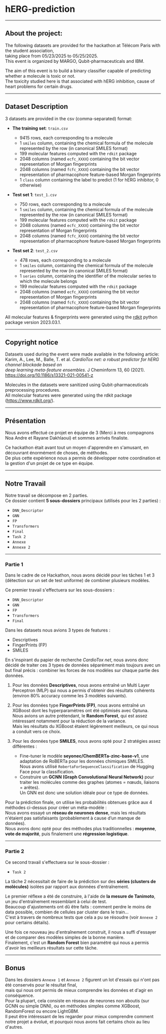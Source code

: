 # hERG-prediction

---

## About the project:

The following datasets are provided for the hackathon at Télécom Paris with the student association,  
taking place from 05/23/2025 to 05/25/2025.  
This event is organized by MARGO, Qubit-pharmaceuticals and IBM.

The aim of this event is to build a binary classifier capable of predicting whether a molecule is toxic or not.  
The toxicity studied here is that associated with hERG inhibition, cause of heart problems for certain drugs.

---

## Dataset Description

3 datasets are provided in the csv (comma-separated) format:

- **The training set**: `train.csv`  
    - 9415 rows, each corresponding to a molecule  
    - 1 `smiles` column, containing the chemical formula of the molecule represented by the row (in canonical SMILES format)  
    - 199 molecular features computed with the `rdkit` package  
    - 2048 columns (named `ecfc_XXXX`) containing the bit vector representation of Morgan fingerprints  
    - 2048 columns (named `fcfc_XXXX`) containing the bit vector representation of pharmacophore feature-based Morgan fingerprints  
    - 1 `class` column containing the label to predict (1 for hERG inhibitor, 0 otherwise)  

- **Test set 1**: `test_1.csv`  
    - 750 rows, each corresponding to a molecule  
    - 1 `smiles` column, containing the chemical formula of the molecule represented by the row (in canonical SMILES format)  
    - 199 molecular features computed with the `rdkit` package  
    - 2048 columns (named `ecfc_XXXX`) containing the bit vector representation of Morgan fingerprints  
    - 2048 columns (named `fcfc_XXXX`) containing the bit vector representation of pharmacophore feature-based Morgan fingerprints  

- **Test set 2**: `test_2.csv`  
    - 478 rows, each corresponding to a molecule  
    - 1 `smiles` column, containing the chemical formula of the molecule represented by the row (in canonical SMILES format)  
    - 1 `series` column, containing the identifier of the molecular series to which the molecule belongs  
    - 199 molecular features computed with the `rdkit` package  
    - 2048 columns (named `ecfc_XXXX`) containing the bit vector representation of Morgan fingerprints  
    - 2048 columns (named `fcfc_XXXX`) containing the bit vector representation of pharmacophore feature-based Morgan fingerprints  

All molecular features & fingerprints were generated using the [rdkit](https://www.rdkit.org/) python package version 2023.03.1.

---

## Copyright notice

Datasets used during the event were made available in the following article:  
Karim, A., Lee, M., Balle, T. et al. *CardioTox net: a robust predictor for hERG channel blockade based on  
deep learning meta-feature ensembles.* J Cheminform 13, 60 (2021). https://doi.org/10.1186/s13321-021-00541-z

Molecules in the datasets were sanitized using Qubit-pharmaceuticals preprocessing procedures.  
All molecular features were generated using the rdkit package (https://www.rdkit.org/).

---

## Présentation

Nous avons effectué ce projet en équipe de 3 (Merci à mes compagnons Noa Andre et Rayane Dakhlaoui) et sommes arrivés finaliste.

Ce hackathon était avant tout un moyen d'apprendre en s'amusant, en découvrant énormément de choses, de méthodes.  
De plus cette expérience nous a permis de développer notre coordination et la gestion d'un projet de ce type en équipe.

---

## Notre Travail

Notre travail se décompose en 2 parties.  
Ce dossier contient **5 sous-dossiers** principaux (utilisés pour les 2 parties) :

- `DNN_Descriptor`  
- `GNN`  
- `FP`  
- `Transformers`  
- `Final`  
- `Task 2`  
- `Annexe`  
- `Annexe 2`

---

### Partie 1

Dans le cadre de ce Hackathon, nous avons décidé pour les tâches 1 et 3 (détection sur un set de test uniforme) de combiner plusieurs modèles.

Ce premier travail s'effectuera sur les sous-dossiers :  
- `DNN_Descriptor`  
- `GNN`  
- `FP`  
- `Transformers`  
- `Final`  

Dans les datasets nous avions 3 types de features :  
- Descriptives  
- FingerPrints (FP)  
- SMILES  

En s'inspirant du papier de recherche *CardioTox net*, nous avons donc décidé de traiter ces 3 types de données séparément mais toujours avec un but final précis : combiner les forces de nos modèles sur chaque partie des données.

1) Pour les données **Descriptives**, nous avons entraîné un Multi Layer Perceptron (MLP) qui nous a permis d'obtenir des résultats cohérents (environ 80% accuracy comme les 3 modèles suivants).

2) Pour les données type **FingerPrints (FP)**, nous avons entraîné un XGBoost dont les hyperparamètres ont été optimisés avec Optuna.  
Nous avions un autre prétendant, le **Random Forest**, qui est assez intéressant notamment pour la réduction de la variance.  
Mais les résultats du XGBoost étaient légèrement meilleurs, ce qui nous a conduit vers ce choix.

3) Pour les données type **SMILES**, nous avons opté pour 2 stratégies assez différentes :  
   - Fine-tuner le modèle **seyonec/ChemBERTa-zinc-base-v1**, une adaptation de RoBERTa pour les données chimiques SMILES.  
     Nous avons utilisé `RobertaForSequenceClassification` de Hugging Face pour la classification.  
   - Construire un **GCNN (Graph Convolutional Neural Network)** pour traiter les molécules comme des graphes (atomes = nœuds, liaisons = arêtes).  
     Un GNN est donc une solution idéale pour ce type de données.

Pour la prédiction finale, on utilise les probabilités obtenues grâce aux 4 méthodes ci-dessus pour créer un méta-modèle :  
Nous avons essayé un **réseau de neurones dense**, mais les résultats n'étaient pas satisfaisants (probablement à cause d’un manque de données).  
Nous avons donc opté pour des méthodes plus traditionnelles : **moyenne**, **vote de majorité**, puis finalement une **régression logistique**.

---

### Partie 2

Ce second travail s'effectuera sur le sous-dossier :  
- `Task 2`

La tâche 2 nécessitait de faire de la prédiction sur des **séries (clusters de molécules)** isolées par rapport aux données d'entraînement.

Le premier réflexe a été de construire, à l'aide de **la mesure de Tanimoto**, un jeu d'entraînement ressemblant à celui de test.  
Beaucoup d'ajustements ont dû être faits : comment perdre le moins de data possible, combien de cellules par cluster dans le train...  
C'est à travers de nombreux tests que cela a pu se résoudre (voir `Annexe 2` pour certains détails).

Une fois ce nouveau jeu d'entraînement construit, il nous a suffi d'essayer et de comparer des modèles simples de la bonne manière.  
Finalement, c'est un **Random Forest** bien paramétré qui nous a permis d'avoir les meilleurs résultats sur cette tâche.

---

## Bonus

Dans les dossiers `Annexe 1` et `Annexe 2` figurent un lot d'essais qui n'ont pas été conservés pour le résultat final,  
mais qui nous ont permis de mieux comprendre les données et d'agir en conséquence.  
Pour la plupart, cela consiste en réseaux de neurones non aboutis (sur GCNN ou simple DNN), ou en méthodes simples comme XGBoost, RandomForest ou encore LightGBM.  
Il peut être intéressant de les regarder pour mieux comprendre comment notre projet a évolué, et pourquoi nous avons fait certains choix au lieu d'autres.
